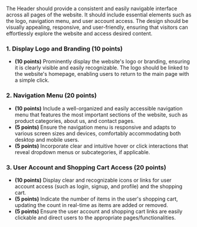 The Header should provide a consistent and easily navigable interface across all pages of the website. It should include essential elements such as the logo, navigation menu, and user account access. The design should be visually appealing, responsive, and user-friendly, ensuring that visitors can effortlessly explore the website and access desired content.

### 1. Display Logo and Branding (10 points)

- **(10 points)** Prominently display the website's logo or branding, ensuring it is clearly visible and easily recognizable. The logo should be linked to the website's homepage, enabling users to return to the main page with a simple click.

### 2. Navigation Menu (20 points)

- **(10 points)** Include a well-organized and easily accessible navigation menu that features the most important sections of the website, such as product categories, about us, and contact pages.
- **(5 points)** Ensure the navigation menu is responsive and adapts to various screen sizes and devices, comfortably accommodating both desktop and mobile users.
- **(5 points)** Incorporate clear and intuitive hover or click interactions that reveal dropdown menus or subcategories, if applicable.

### 3. User Account and Shopping Cart Access (20 points)

- **(10 points)** Display clear and recognizable icons or links for user account access (such as login, signup, and profile) and the shopping cart.
- **(5 points)** Indicate the number of items in the user's shopping cart, updating the count in real-time as items are added or removed.
- **(5 points)** Ensure the user account and shopping cart links are easily clickable and direct users to the appropriate pages/functionalities.